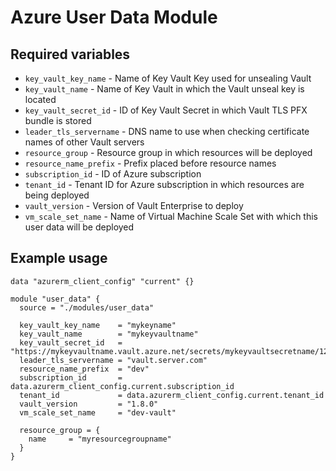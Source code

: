 # Azure User Data Module

## Required variables

* `key_vault_key_name` - Name of Key Vault Key used for unsealing Vault
* `key_vault_name` - Name of Key Vault in which the Vault unseal key is located
* `key_vault_secret_id` - ID of Key Vault Secret in which Vault TLS PFX bundle is stored
* `leader_tls_servername` - DNS name to use when checking certificate names of other Vault servers
* `resource_group` - Resource group in which resources will be deployed
* `resource_name_prefix` - Prefix placed before resource names
* `subscription_id` - ID of Azure subscription
* `tenant_id` - Tenant ID for Azure subscription in which resources are being deployed
* `vault_version` - Version of Vault Enterprise to deploy
* `vm_scale_set_name` - Name of Virtual Machine Scale Set with which this user data will be deployed

## Example usage

```hcl
data "azurerm_client_config" "current" {}

module "user_data" {
  source = "./modules/user_data"

  key_vault_key_name    = "mykeyname"
  key_vault_name        = "mykeyvaultname"
  key_vault_secret_id   = "https://mykeyvaultname.vault.azure.net/secrets/mykeyvaultsecretname/12ab12ab12ab12ab12ab12ab12ab12ab"
  leader_tls_servername = "vault.server.com"
  resource_name_prefix  = "dev"
  subscription_id       = data.azurerm_client_config.current.subscription_id
  tenant_id             = data.azurerm_client_config.current.tenant_id
  vault_version         = "1.8.0"
  vm_scale_set_name     = "dev-vault"

  resource_group = {
    name     = "myresourcegroupname"
  }
}
```
